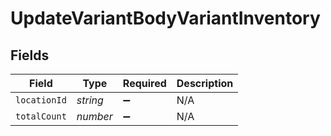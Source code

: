 # UpdateVariantBodyVariantInventory


## Fields

| Field              | Type               | Required           | Description        |
| ------------------ | ------------------ | ------------------ | ------------------ |
| `locationId`       | *string*           | :heavy_minus_sign: | N/A                |
| `totalCount`       | *number*           | :heavy_minus_sign: | N/A                |